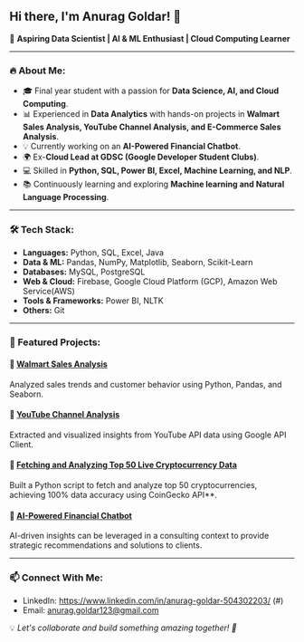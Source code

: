 ## Hi there, I'm Anurag Goldar! 👋

🚀 **Aspiring Data Scientist | AI & ML Enthusiast | Cloud Computing Learner**

---

### 🔥 About Me:
- 🎓 Final year student with a passion for **Data Science, AI, and Cloud Computing**.
- 📊 Experienced in **Data Analytics** with hands-on projects in **Walmart Sales Analysis, YouTube Channel Analysis, and E-Commerce Sales Analysis**.
- 💡 Currently working on an **AI-Powered Financial Chatbot**.
- 🌍 Ex-**Cloud Lead at GDSC (Google Developer Student Clubs)**.
- 💻 Skilled in **Python, SQL, Power BI, Excel, Machine Learning, and NLP**.
- 📚 Continuously learning and exploring **Machine learning and Natural Language Processing**.

---

### 🛠️ Tech Stack:
- **Languages:** Python, SQL, Excel, Java
- **Data & ML:** Pandas, NumPy, Matplotlib, Seaborn, Scikit-Learn
- **Databases:** MySQL, PostgreSQL
- **Web & Cloud:** Firebase, Google Cloud Platform (GCP), Amazon Web Service(AWS)
- **Tools & Frameworks:** Power BI, NLTK
- **Others:** Git

---

### 📌 Featured Projects:
#### 🔹 [Walmart Sales Analysis](#)  
Analyzed sales trends and customer behavior using Python, Pandas, and Seaborn.

#### 🔹 [YouTube Channel Analysis](#)  
Extracted and visualized insights from YouTube API data using Google API Client.

#### 🔹 [Fetching and Analyzing Top 50 Live Cryptocurrency Data](#)  
Built a Python script to fetch and analyze top 50 cryptocurrencies, achieving 100% data accuracy using CoinGecko API**.

#### 🔹 [AI-Powered Financial Chatbot](#)  
AI-driven insights can be leveraged in a consulting context to provide strategic recommendations and solutions to clients.

---

### 📫 Connect With Me:
- LinkedIn: https://www.linkedin.com/in/anurag-goldar-504302203/ (#)
- Email: anurag.goldar123@gmail.com

💡 _Let's collaborate and build something amazing together! 🚀_


